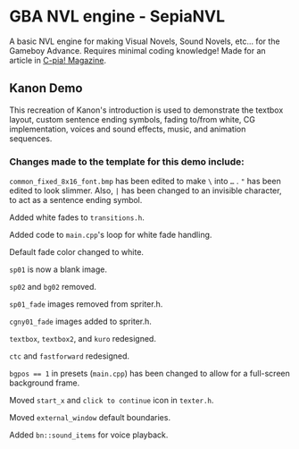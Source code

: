 # GBA NVL engine - SepiaNVL
A basic NVL engine for making Visual Novels, Sound Novels, etc... for the Gameboy Advance.
Requires minimal coding knowledge!
Made for an article in [C-pia! Magazine](https://c-pia.github.io/). 

## Kanon Demo

This recreation of Kanon's introduction is used to demonstrate the textbox layout, custom sentence ending symbols, fading to/from white, CG implementation, voices and sound effects, music, and animation sequences. 

### Changes made to the template for this demo include:

`common_fixed_8x16_font.bmp` has been edited to make ``\`` into `…` .
`"` has been edited to look slimmer.
Also, `|` has been changed to an invisible character, to act as a sentence ending symbol.

Added white fades to `transitions.h`.

Added code to `main.cpp`'s loop for white fade handling.

Default fade color changed to white.

`sp01` is now a blank image.

`sp02` and `bg02` removed.

`sp01_fade` images removed from spriter.h.

`cgny01_fade` images added to spriter.h.

`textbox`, `textbox2`, and `kuro` redesigned.

`ctc` and `fastforward` redesigned. 

`bgpos == 1` in presets (`main.cpp`) has been changed to allow for a full-screen background frame.

Moved `start_x` and `click to continue` icon in `texter.h`.

Moved `external_window` default boundaries.

Added `bn::sound_items` for voice playback.



